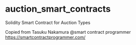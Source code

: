 # auction_smart_contracts
Solidity Smart Contract for Auction Types

Copied from Tasuku Nakamura @smart contract programmer https://smartcontractprogrammer.com/
